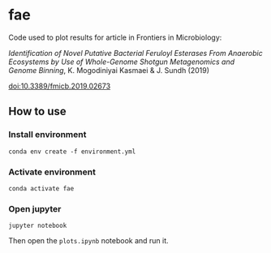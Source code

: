 # fae
Code used to plot results for article in Frontiers in Microbiology:

*Identification of Novel Putative Bacterial Feruloyl Esterases From 
Anaerobic Ecosystems by Use of Whole-Genome Shotgun Metagenomics 
and Genome Binning*, K. Mogodiniyai Kasmaei & J. Sundh (2019)

[doi:10.3389/fmicb.2019.02673](https://doi.org/10.3389/fmicb.2019.02673)

## How to use
### Install environment

```
conda env create -f environment.yml
```

### Activate environment

```
conda activate fae
```

### Open jupyter

```
jupyter notebook
```

Then open the `plots.ipynb` notebook and run it.
